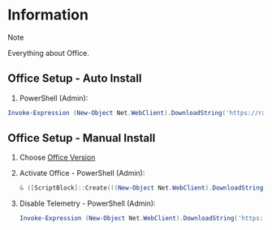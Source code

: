# Information

> [!NOTE]
> Everything about Office.

## Office Setup - Auto Install

1. PowerShell (Admin):

```powershell
Invoke-Expression (New-Object Net.WebClient).DownloadString('https://raw.githubusercontent.com/ByKsTv/Everything/main/Windows/Office/Download.ps1')

```

## Office Setup - Manual Install

1. Choose [Office Version](https://gravesoft.dev/download_windows_office/office_c2r_links/#english-en-us)
1. Activate Office - PowerShell (Admin):

   ```powershell
   & ([ScriptBlock]::Create(((New-Object Net.WebClient).DownloadString('https://massgrave.dev/get')))) /Ohook

   ```

1. Disable Telemetry - PowerShell (Admin):

   ```powershell
   Invoke-Expression (New-Object Net.WebClient).DownloadString('https://raw.githubusercontent.com/ByKsTv/Everything/main/Windows/Office/Disable_Telemetry.ps1')
    
   ```

